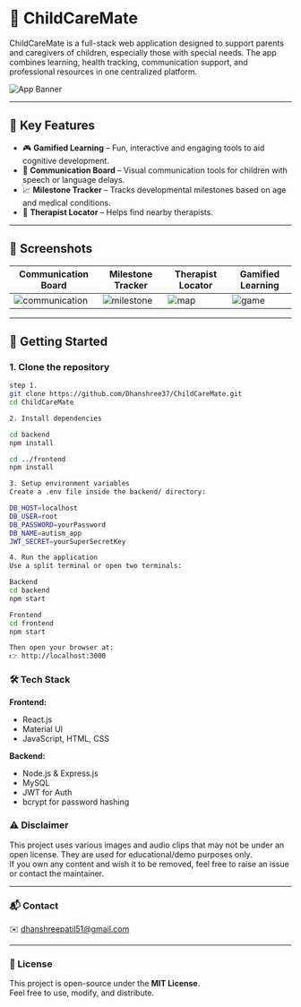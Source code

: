 # 👶 ChildCareMate

ChildCareMate is a full-stack web application designed to support parents and caregivers of children, especially those with special needs. The app combines learning, health tracking, communication support, and professional resources in one centralized platform.

![App Banner](./screenshots/intro-image.jpeg)

---

## 🌟 Key Features

- 🎮 **Gamified Learning** – Fun, interactive and engaging tools to aid cognitive development.
- 💬 **Communication Board** – Visual communication tools for children with speech or language delays.
- 📈 **Milestone Tracker** – Tracks developmental milestones based on age and medical conditions.
- 📍 **Therapist Locator** – Helps find nearby therapists.

---

## 📸 Screenshots

| Communication Board | Milestone Tracker | Therapist Locator | Gamified Learning |
|---------------------|-------------------|-------------------|-------------------|
| ![communication](./screenshots/communication.jpg) | ![milestone](./screenshots/milestone.jpg) | ![map](./screenshots/therapist.jpg) | ![game](./screenshots/game.jpg) |




---

## 🚀 Getting Started

### 1. Clone the repository

```bash
step 1.
git clone https://github.com/Dhanshree37/ChildCareMate.git
cd ChildCareMate

2. Install dependencies

cd backend
npm install

cd ../frontend
npm install

3. Setup environment variables
Create a .env file inside the backend/ directory:

DB_HOST=localhost
DB_USER=root
DB_PASSWORD=yourPassword
DB_NAME=autism_app
JWT_SECRET=yourSuperSecretKey

4. Run the application
Use a split terminal or open two terminals:

Backend
cd backend
npm start

Frontend
cd frontend
npm start

Then open your browser at:
👉 http://localhost:3000

```
### 🛠 Tech Stack

**Frontend:**
- React.js  
- Material UI  
- JavaScript, HTML, CSS  

**Backend:**
- Node.js & Express.js  
- MySQL  
- JWT for Auth  
- bcrypt for password hashing  



### ⚠️ Disclaimer  
This project uses various images and audio clips that may not be under an open license. They are used for educational/demo purposes only.  
If you own any content and wish it to be removed, feel free to raise an issue or contact the maintainer.

---

### 📬 Contact  
✉️ dhanshreepatil51@gmail.com  

---

### 📄 License  
This project is open-source under the **MIT License**.  
Feel free to use, modify, and distribute.
